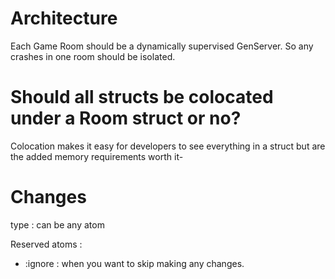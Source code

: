 # Architecture

Each Game Room should be a dynamically supervised GenServer.
So any crashes in one room should be isolated.


# Should all structs be colocated under a Room struct or no?
Colocation makes it easy for developers to see everything in a struct but are the added memory requirements worth it-



# Changes
type : can be any atom

Reserved atoms :
- :ignore : when you want to skip making any changes.

